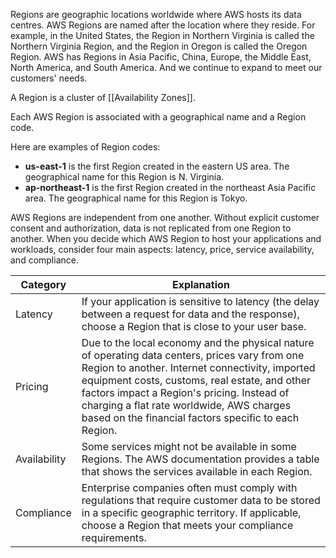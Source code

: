 Regions are geographic locations worldwide where AWS hosts its data centres. AWS Regions are named after the location where they reside. For example, in the United States, the Region in Northern Virginia is called the Northern Virginia Region, and the Region in Oregon is called the Oregon Region. AWS has Regions in Asia Pacific, China, Europe, the Middle East, North America, and South America. And we continue to expand to meet our customers' needs.

A Region is a cluster of [[Availability Zones]].

Each AWS Region is associated with a geographical name and a Region code.

Here are examples of Region codes:

- **us-east-1** is the first Region created in the eastern US area. The geographical name for this Region is N. Virginia.
- **ap-northeast-1** is the first Region created in the northeast Asia Pacific area. The geographical name for this Region is Tokyo.

  
AWS Regions are independent from one another. Without explicit customer consent and authorization, data is not replicated from one Region to another. When you decide which AWS Region to host your applications and workloads, consider four main aspects: latency, price, service availability, and compliance.

| Category     | Explanation                                                                                                                                                                                                                                                                                                                                            |
| ------------ | ------------------------------------------------------------------------------------------------------------------------------------------------------------------------------------------------------------------------------------------------------------------------------------------------------------------------------------------------------ |
| Latency      | If your application is sensitive to latency (the delay between a request for data and the response), choose a Region that is close to your user base.                                                                                                                                                                                                  |
| Pricing      | Due to the local economy and the physical nature of operating data centers, prices vary from one Region to another. Internet connectivity, imported equipment costs, customs, real estate, and other factors impact a Region's pricing. Instead of charging a flat rate worldwide, AWS charges based on the financial factors specific to each Region. |
| Availability | Some services might not be available in some Regions. The AWS documentation provides a table that shows the services available in each Region.                                                                                                                                                                                                         |
| Compliance   | Enterprise companies often must comply with regulations that require customer data to be stored in a specific geographic territory. If applicable, choose a Region that meets your compliance requirements.                                                                                                                                            |
